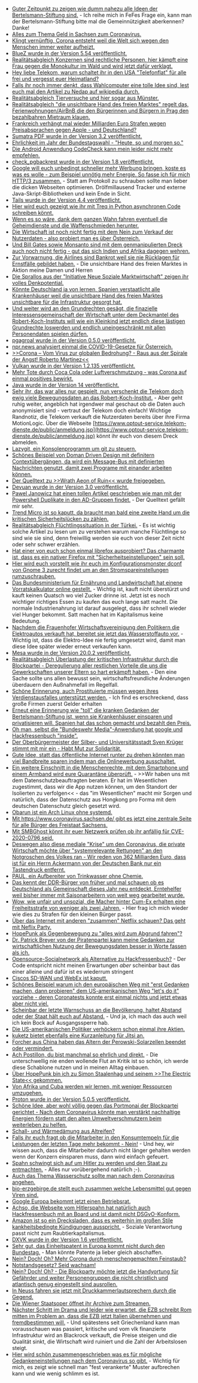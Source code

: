 * [Guter Zeitpunkt zu zeigen wie dumm nahezu alle Ideen der Bertelsmann-Stiftung sind.](https://blog.fefe.de/?ts=a0920edd) - Ich reihe mich in FeFes Frage ein, kann man der Bertelsmann-Stiftung bitte mal die Gemeinnützigkeit aberkennen? Danke!
* [Alles zum Thema Geld in Sachsen zum Coronavirus.](https://www.smwa.sachsen.de/4358.htm)
* [Klingt vernünftig, Corona entsteht weil die Welt sich wegen den Menschen immer weiter aufheizt.](https://www.sonnenseite.com/de/zukunft/corona-ist-nur-ein-kleiner-blick-in-die-zukunft.html)
* [BlueZ wurde in der Version 5.54 veröffentlicht.](http://www.phoronix.com/scan.php?page=news_item&px=BlueZ-5.54-Released)
* [Realitätsabgleich Konzernen sind rechtliche Personen, hier kämpft eine Frau gegen die Monokultur im Wald und wird jetzt dafür verklagt.](https://netzfrauen.org/2020/03/15/trees-4/)
* [Hey liebe Telekom, warum schaltet ihr in den USA "Telefonflat" für alle frei und vergesst euer Heimatland?](https://www.sonnenseite.com/de/wirtschaft/coronavirus-telekommunikationsanbieter-sollen-begrenzung-des-datenvolumens-aufheben.html)
* [Falls ihr noch immer denkt, dass Wahlcomputer eine tolle Idee sind, lest euch mal den Artikel zu Nedap auf wikipedia durch.](https://de.wikipedia.org/wiki/Nedap)
* [Realitätsabgleich Tierversuche und hier sogar aus Münster.](https://netzfrauen.org/2020/03/16/tierversuche-6/)
* [Realitätsabgleich "die unsichtbare Hand des freien Marktes" regelt das, Ferienwohnungen/AirBnB die den Bürgerinnen und Bürgern in Prag den bezahlbahren Mietraum klauen.](https://blog.fefe.de/?ts=a091674b)
* [Frankreich verhängt mal wieder Milliarden Euro Strafen wegen Preisabsprachen gegen Apple - und Deutschland?](https://www.cnbc.com/2020/03/16/apple-fined-1point2-billion-by-french-competition-authorities.html)
* [Sumatra PDF wurde in der Version 3.2 veröffentlicht.](https://www.ghacks.net/2020/03/17/sumatra-3-2-pdf-reader-drops-windows-xp-support/)
* [Ehrlichkeit im Jahr der Bundestagswahl - "Heute, so und morgen so."](https://tuxproject.de/blog/2020/03/niemand-hat-die-absicht/)
* [Die Android Anwendung CodeCheck kann mein leider nicht mehr empfehlen.](https://www.kuketz-blog.de/codecheck-tracking-bis-der-barcode-glueht/)
* [check_pgbackrest wurde in der Version 1.8 veröffentlicht.](https://www.postgresql.org/about/news/2022/)
* [Google will euch unbedingt schneller mehr Werbung bringen, koste es was es wolle - zum Beispiel unnötig mehr Energie. So fasse ich für mich HTTP/3 zusammen.](https://www.pro-linux.de/news/1/27876/http3-vor-weiteren-h%C3%BCrden.html) - Statt am Protokoll zu schrauben sollte man lieber die dicken Webseiten optimieren. Drölfmillausend Tracker und externe Java-Skript-Bibliotheken und kein Ende in Sicht.
* [Tails wurde in der Version 4.4 veröffentlicht.](https://tails.boum.org/news/version_4.4/)
* [Hier wird euch gezeigt wie ihr mit Treq in Python asynchronen Code schreiben könnt.](https://opensource.com/article/20/3/treq-python)
* [Wenn es so wäre, dank dem ganzen Wahn fahren eventuell die Geheimdienste und die Waffenschmieden herunter.](https://www.sonnenseite.com/de/zukunft/coronavirus-und-der-siegeszug-der-telearbeit.html)
* [Die Wirtschaft ist noch nicht fertig mit dem Nein zum Verkauf der Nutzerdaten - also probiert man es über Österreich.](https://www.golem.de/news/coronavirus-oesterreich-ueberwacht-bewegungsstroeme-mit-handydaten-2003-147287.html)
* [Und Bill Gates sowie Monsanto sind mit dem genmanipulierten Dreck auch noch nicht fertig - gut das sich Indien und Afrika dagegen wehren.](https://netzfrauen.org/2020/03/17/africa-11/)
* [Zur Vorwarnung, die Airlines sind Bankrot weil sie nie Rücklagen für Ernstfälle gebildet haben.](https://blog.fefe.de/?ts=a08e6dc5) - Die unsichtbare Hand des freien Marktes in Aktion meine Damen und Herren
* [Die Sprallos aus der "Initiative Neue Soziale Marktwirtschaft" zeigen ihr volles Denkpotential.](https://blog.fefe.de/?ts=a08e6861)
* [Könnte Deutschland ja von lernen, Spanien verstaatlicht alle Krankenhäuser weil die unsichtbare Hand des freien Marktes unsichtbare für die Infrastruktur gesorgt hat.](https://blog.fefe.de/?ts=a08e621a)
* [Und weiter wird an den Grundrechten gesägt, die finazielle Interessensgemeinschaft der Wirtschaft unter dem Deckmantel des Robert-Koch-Instituts will wie ein Kleinkind jetzt endlich diese lästigen Grundrechte loswerden und endlich uneingeschränkt mit allen Personendaten spielen dürfen.](https://www.golem.de/news/coronavirus-rki-chef-rechnet-mit-tracking-app-fuer-infizierte-2003-147300.html)
* [pgagroal wurde in der Version 0.5.0 veröffentlicht.](https://www.postgresql.org/about/news/2023/)
* [npr.news analysiert einmal die COVID-19-Gesetze für Österreich.](https://npr.news.eulu.info/2020/03/17/eine-analyse-der-covid-19-gesetze-fuer-oesterreich/)
* [>>Corona – Vom Virus zur globalen Bedrohung? - Raus aus der Spirale der Angst! Roberto Martinez<<](https://www.welt-im-wandel.tv/video/corona-vom-virus-zur-globalen-bedrohung-raus-aus-der-spirale-der-angst-roberto-martinez/)
* [Vulkan wurde in der Version 1.2.135 veröffentlicht.](https://www.phoronix.com/scan.php?page=news_item&px=Vulkan-1.2.135-Released)
* [Mehr Tote durch Coca Cola oder Luftverschmutzung - was Corona auf einmal positives bewirkt.](https://www.sonnenseite.com/de/franz-alt/kommentare-interviews/ist-corona-besiegbar.html)
* [Java wurde in der Version 14 veröffentlicht.](https://www.phoronix.com/scan.php?page=news_item&px=Java-14-GA-JDK-Release)
* [Sehr ihr, das war alles nur gespielt, nun verschenkt die Telekom doch ewig viele Bewegungsdaten an das Robert-Koch-Institut.](https://www.golem.de/news/coronavirus-telekom-gibt-handydaten-an-rki-weiter-2003-147312.html) - Aber geht ruhig weiter, angeblich hat irgendwer mal geschaut ob die Daten auch anonymisiert sind - vertraut der Telekom doch einfach! Wichtige Randnotiz, die Telekom verkauft die Nutzerdaten bereits über ihre Firma MotionLogic. Über die Webseite [https://www.optout-service.telekom-dienste.de/public/anmeldung.jsp](https://www.optout-service.telekom-dienste.de/public/anmeldung.jsp) könnt ihr euch von diesem Dreck abmelden.
* [Lazygit, ein Konsolenprogramm um git zu steuern.](https://opensource.com/article/20/3/lazygit)
* [Schönes Beispiel von Doman Driven Design mit definitern Contextübergängen, da wird ein Message-Bus mit definierten Nachrichten genutzt, damit zwei Programe mit einander arbeiten können.](https://opensource.com/article/20/3/zeromq-c-python)
* [Der Quelltext zu >>Wrath Aeon of Ruin<< wurde freigegeben.](https://www.pro-linux.de/news/1/27880/quellen-von-wrath-aeon-of-ruin-ver%C3%B6ffentlicht.html)
* [Devuan wurde in der Version 3.0 veröffentlicht.](https://www.mail-archive.com/dng@lists.dyne.org/msg27041.html)
* [Pawel Janowicz hat einen tollen Artikel geschrieben wie man mit der Powershell Duplikate in den AD-Gruppen findet.](https://www.powershellbros.com/powershell-tip-of-the-week-get-duplicated-ad-groups/) - Der Quelltext gefällt mir sehr.
* [Trend Micro ist so kaputt, da braucht man bald eine zweite Hand um die kritischen Sicherheitslücken zu zählen.](https://blog.fefe.de/?ts=a08f35e8)
* [Realitätsabgleich Flüchtlingssituation in der Türkei.](https://www.neues-deutschland.de/artikel/1134287.eu-grenze-durch-das-fenster-eines-tuerkischen-polizeiwagens.html) - Es ist wichtig solche Artikel zu lesen um zu verstehen warum manche Flüchtlinge so sind wie sie sind, denn freiwillig werden sie euch von dieser Zeit nicht oder sehr schwer erzählen.
* [Hat einer von euch schon einmal librefox ausprobiert? Das charmante ist, dass es ein nativer Firefox mit "Sicherheitseinstellungen" sein soll.](https://github.com/intika/Librefox/)
* [Hier wird euch vorstellt wie ihr euch im Konfigurationsmonster dconf von Gnome 3 zurecht findet um an den Stromspareinstellungen rumzuschrauben.](https://www.putorius.net/gnome-advanced-power-settings-dconf-editor.html)
* [Das Bundesministerium für Ernährung und Landwirtschaft hat einene Vorratskalkulator online gestellt.](https://www.ernaehrungsvorsorge.de/private-vorsorge/notvorrat/vorratskalkulator/) - Wichtig ist, kauft nicht überstürzt und kauft keinen Quatsch wo viel Zucker drinne ist. Jetzt ist es noch wichtiger richtiges Essen zu kaufen das euch lange satt macht. Die normale Industrienahrung ist darauf ausgelegt, dass ihr schnell wieder viel Hunger bekommt. Satt machen hat im Kapitalismus keine Bedeutung.
* [Nachdem die Frauenhofer Wirtschaftsvereinigung den Politikern die Elektroautos verkauft hat, bereitet sie jetzt das Wasserstoffauto vor.](https://www.sonnenseite.com/de/wissenschaft/fraunhofer-gesellschaft-erstellt-wasserstoff-roadmap-fr-deutschland.html) - Wichtig ist, dass die Elektro-Idee nie fertig umgesetzt wird, damit man diese Idee später wieder erneut verkaufen kann.
* [Mesa wurde in der Version 20.0.2 veröffentlicht.](https://www.phoronix.com/scan.php?page=news_item&px=Mesa-20.0.2-Released)
* [Realitätsabgleich Überlastung der kritischen Infrastruktur durch die Blockpartei - Deregulierung aller restlichen Vorteile die uns die Gewerkschaften unserer Eltern so hart erkämpft haben.](https://www.neues-deutschland.de/artikel/1134460.corona-die-stunde-der-deregulierer.html) - Den eine Sache sollte uns allen bewusst sein, wirtschaftsfreundliche Änderungen überdauern den Außnahmefall im Regelfall.
* [Schöne Erinnerung, auch Prostituierte müssen wegen ihres Verdienstausfalles unterstützt werden.](https://www.neues-deutschland.de/artikel/1134471.olaf-scholz-rufe-nach-dem-rettungsschirm.html) - Ich find es erschreckend, dass große Firmen zuerst Gelder erhalten
* [Erneut eine Erinnerung wie "toll" die kranken Gedanken der Bertelsmann-Stiftung ist, wenn sie Krankenhäuser einsparen und privatisieren will. Spanien hat das schon gemacht und bezahlt den Preis.](https://www.neues-deutschland.de/artikel/1134481.kliniken-unter-staatlicher-kontrolle.html)
* [Oh man, selbst die "Bundeswehr Media"-Anwendung hat google und Hackfressenbuch "inside".](https://www.kuketz-blog.de/bundesministerium-der-verteidigung-trackt-nutzer-via-facebook/)
* [Der Oberbürgermeister der Silber- und Universitätsstadt Sven Krüger stimmt mit mir ein - Habt Mut zur Solidarität.](https://www.youtube.com/watch?v=BMcWG7Tee9k)
* [Gute Idee, statt das öffentliche Internet runter zu drehen könnten man viel Bandbreite sparen indem man die Onlinewerbung ausschaltet.](https://forum.golem.de/kommentare/sonstiges/coronavirus-krise-eu-diskutiert-mit-netflix-reduzierung-der-aufloesung/beschraenkung-bei-onlinewerbung-sinnvoller/133509,5619028,5619028,read.html#msg-5619028)
* [Ein weitere Einschnitt in die Menschenrechte, mit dem Smartphone und einem Armband wird eure Quarantäne überprüft.](https://www.golem.de/news/elektronische-fessel-hongkong-ueberwacht-corona-quarantaene-mit-armbaendern-2003-147359.html) - >>Wir haben uns mit dem Datenschutzbeauftragten beraten. Er hat im Wesentlichen zugestimmt, dass wir die App nutzen können, um den Standort der Isolierten zu verfolgen<< - das "im Wesentlichen" macht mir Sorgen und natürlich, dass der Datenschutz aus Hongkong pro Forma mit dem deutschen Datenschutz gleich gesetzt wird.
* [Obarun ist ein Arch Linux ohne systemd.](https://web.obarun.org/)
* [Mit https://www.coronavirus.sachsen.de/ gibt es jetzt eine zentrale Seite für alle Bürger des Freistaat Sachsens.](https://www.coronavirus.sachsen.de/)
* [Mit SMBGhost könnt ihr euer Netzwerk prüfen ob ihr anfällig für CVE-2020-0796 seid.](https://github.com/ollypwn/SMBGhost)
* [Deswegen also diese mediale "Krise" um den Coronavirus, die private Wirtschaft möchte über "systemrelevante Rettungen" an den Notgroschen des Volkes ran - Wir reden von 362 Milliarden Euro, dass ist für ein Herrn Ackermann von der Deutschen Bank nur ein Tastendruck entfernt.](https://www.sueddeutsche.de/wirtschaft/deutschland-ruecklagen-1.4850084)
* [PAUL, ein Aufbereiter von Trinkwasser ohne Chemie.](https://www.sonnenseite.com/de/umwelt/weltwassertag-trinkwasserzugang-in-zeiten-von-corona-und-des-klimawandels.html)
* [Das kennt der DDR-Bürger von früher und mal schauen ob es Deutschland als Gemeinschaft dieses Jahr neu entdeckt, Erntehelfer weil bisher immer mit Saisonarbeitern von weit weg gearbeitet wurde.](https://www.neues-deutschland.de/artikel/1134509.landwirtschaft-ohne-erntehelfer-wird-es-eng.html)
* [Wow, wie unfair und unsozial, die Macher hinter Cum-Ex erhalten eine Freiheitsstrafe von weniger als zwei Jahren.](https://www.neues-deutschland.de/artikel/1134531.cum-ex-prozess-kollektiver-griff-in-die-staatskasse.html) - Hier frag ich mich wieder wie dies zu Strafen für den kleinen Bürger passt.
* [Über das Internet mit anderen "zusammen" Netflix schauen? Das geht mit Neflix Party.](https://www.bleepingcomputer.com/news/software/netflix-party-lets-you-watch-shows-with-friends-to-fight-isolation/)
* [HopePunk als Gegenbewegung zu "alles wird zum Abgrund fahren"?](https://www.tor-online.de/feature/buch/2019/10/hopepunk-alles-was-du-ueber-das-genre-wissen-musst/)
* [Dr. Patrick Breyer von der Piratenpartei kann meine Gedanken zur wirtschaftlichen Nutzung der Bewegungsdaten besser in Worte fassen als ich.](https://www.patrick-breyer.de/?p=590612)
* [Opensource-Socialnetwork als Alternative zu Hackfressenbuch?](https://www.opensource-socialnetwork.org/) - Der Code entspricht nicht meinen Erwartungen *aber* scheinbar baut das einer alleine und dafür ist es wiederrum stringent
* [Ciscos SD-WAN und WebEx ist kaputt.](https://blog.fefe.de/?ts=a08a5344)
* [Schönes Beispiel warum ich den europäischen Weg mit "erst Gedanken machen, dann probieren" dem US-amerikanischen Weg "let's do it" vorziehe - deren Coronatests konnte erst einmal nichts und jetzt etwas aber nicht viel.](https://blog.fefe.de/?ts=a08a4f98)
* [Scheinbar der letzte Warnschuss an die Bevölkerung, haltet Abstand oder der Staat hält euch auf Abstand.](https://www.ndr.de/nachrichten/niedersachsen/Corona-Regeln-Polizei-schreitet-konsequent-ein,ausgangssperre100.html) - Und ja, ich mach das auch weil ich kein Bock auf Ausgangssperre hab.
* [Die US-amerikanischen Politiker verhöckern schon einmal ihre Aktien.](https://blog.fefe.de/?ts=a08a4e50)
* [kuketz bietet ebenfalls eine Kurzanleitung für Jitsi an.](https://www.kuketz-blog.de/kurzanleitung-jitsi-meet-videokonferenz-per-browser-oder-app/)
* [Forcher aus China haben das Altern der Perowski-Solarzellen beendet oder vermindert.](https://www.sonnenseite.com/de/wissenschaft/perowskit-solarzellen-altern-jetzt-nicht-mehr.html)
* [Ach Postillon, du bist manchmal so ehrlich und direkt.](https://www.der-postillon.com/2020/03/applaus-lob.html) - Die unterschwellig nie enden wollende Flut an Kritik ist so schön, ich werde diese Schablone nutzen und in meinen Alltag einbauen.
* [Über HopePunk bin ich zu Simon Staalenhag und seinem >>The Electric State<< gekommen.](https://www.tor-online.de/simon-staalenhag-the-electric-state/)
* [Von Afrika und Cuba werden wir lernen, mit weniger Ressourcen umzugehen.](https://netzfrauen.org/2020/03/21/corona/)
* [Proton wurde in der Version 5.0.5 veröffentlicht.](https://www.phoronix.com/scan.php?page=news_item&px=Valve-Proton-5.0-5)
* [Schöne Idee, aber wohl völlig gegen das Portmonai der Blockpartei gerichtet - Nach dem Coronavirus könnte man verstärkt nachhaltige Energien fördern statt den alten Umweltverschmutzern beim weiterleben zu helfen.](https://www.sonnenseite.com/de/politik/coronakrise-und-energiewende-iea-fordert-grnen-stimulus.html)
* [Schall- und Wärmedämung aus Altreifen?](https://www.sonnenseite.com/de/wissenschaft/forscher-machen-aus-altreifen-universalschaum.html)
* [Falls ihr euch fragt ob die Mitarbeiter in den Konsumtempeln für die Leistungen der letzten Tage mehr bekommt - Nein!](https://blog.fefe.de/?ts=a088feb9) - Und hey, wir wissen auch, dass die Mitarbeiter dadurch nicht länger gehalten werden wenn der Konzern einsparen muss, dann wird einfach gefeuert.
* [Spahn schwingt sich auf um Hitler zu werden und den Staat zu entmachten.](https://blog.fefe.de/?ts=a088fcad) - Alles nur vorübergehend natürlich ;-).
* [Auch das Thema Wasserschutz sollte man nach dem Coronavirus angehen.](https://www.sonnenseite.com/de/umwelt/weltwassertag-klimakrise-ist-wasserkrise-a-10-forderungen-fr-verstrkten-gewsserschutz.html)
* [bio-erzgebirge.de stellt euch zusammen welche Lebensmittel gut gegen Viren sind.](https://bio-erzgebirge.de/wp/?p=20147)
* [Google Europa bekommt jetzt einen Betriebsrat.](https://www.golem.de/news/google-beschaeftigte-setzen-europaeischen-betriebsrat-durch-2003-147403.html)
* [Achso, die Webseite vom Hitlerspahn hat natürlich auch Hackfressenbuch mit an Board und ist damit nicht DSGvO-Konform.](https://www.kuketz-blog.de/gesundheitsminister-spahn-trackt-besucher-via-facebook-und-co/)
* [Amazon ist so ein Drecksladen, dass es weiterhin im großen Stile kankheitsbedingte Kündigungen ausspricht.](https://www.golem.de/news/corona-verdi-kritisiert-krankheitsbedingte-kuendigungen-bei-amazon-2003-147400.html) - Soziale Verantwortung passt nicht zum Raubtierkapitalismus.
* [DXVK wurde in der Version 1.6 veröffentlicht.](https://www.phoronix.com/scan.php?page=news_item&px=DXVK-1.6-Released)
* [Sehr gut, das Einheitspatent in Europa kommt nicht durch den Bundestag.](https://www.golem.de/news/verfassungsgericht-kein-einheitspatent-in-der-eu-2003-147398.html) - Man könnte Patente ja lieber gleich abschaffen.
* [Nein? Doch! Oh? Mehr Corona durch menschengemachten Feinstaub?](https://www.sonnenseite.com/de/umwelt/feinstaubpartikel-als-viren-vehikel.html)
* [Notstandsgesetz? Seid wachsam!](https://tuxproject.de/blog/2020/03/alles-was-zu-notstandsgesetzen-noch-gesagt-werden-muss/)
* [Nein? Doch! Oh? - Die Blockparty möchte jetzt die Handyortung für Gefährder und weiter Personengruppen die nicht christlich und atlantisch genug eingestellt sind ausrollen.](https://www.golem.de/news/gesetzentwurf-regierung-plant-handyortung-potenziell-infizierter-2003-147408.html)
* [In Neuss fahren sie jetzt mit Druckkammerlautsprechern durch die Gegend.](https://www.youtube.com/embed/vXONkQVZk1E)
* [Die Wiener Staatsoper öffnet ihr Archive zum Streamen.](https://www.staatsoperlive.com/)
* [Nächster Schritt im Drama und leider wie erwartet, die EZB schreibt Rom mitten im Problem an, dass die EZB jetzt Italien übernehmen und fremdbestimmen will.](https://www.maskenfall.de/?p=13999) - Und spätestens seit Griechenland kann man vorausschauen was passiert, kritische und vom vlk finanzierte Infrastruktur wird an Blackrock verkauft, die Preise steigen und die Qualität sinkt, die Wirtschaft wird ruiniert und die Zahl der Arbeitslosen steigt.
* [Hier wird schön zusammengeschrieben was es für mögliche Gedankeneinstellungen nach dem Coronavirus so gibt.](https://www.sonnenseite.com/de/zukunft/die-welt-nach-corona.html) - Wichtig für mich, es zeigt wie schnell man "fest verankerte" Muster aufbrechen kann und wie wenig schlimm es ist.
